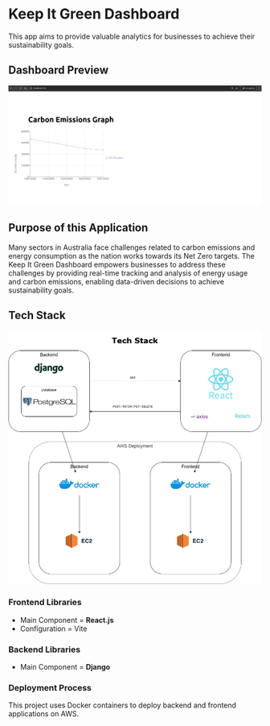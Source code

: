 # Keep It Green Dashboard
This app aims to provide valuable analytics for businesses to achieve their sustainability goals.


## Dashboard Preview
<img src="./images/kig-UI-v1.png" alt="UI image v1" width="600">


## Purpose of this Application
Many sectors in Australia face challenges related to carbon emissions and energy consumption as the
nation works towards its Net Zero targets. The Keep It Green Dashboard empowers businesses to 
address these challenges by providing real-time tracking and analysis of energy usage and
carbon emissions, enabling data-driven decisions to achieve sustainability goals.


## Tech Stack
<img src="./images/tech_stack.jpg" alt="Tech Stack" width="600">

### Frontend Libraries
- Main Component = <b>React.js</b>
- Configuration = Vite

### Backend Libraries
- Main Component = <b>Django</b>

### Deployment Process
This project uses Docker containers to deploy backend and frontend applications on AWS.
